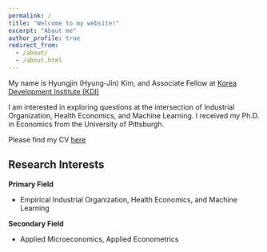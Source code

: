 ```yaml
---
permalink: /
title: "Welcome to my website!"
excerpt: "About me"
author_profile: true
redirect_from: 
  - /about/
  - /about.html
---
```



My name is Hyungjin (Hyung-Jin) Kim, and Associate Fellow at [Korea Development Institute (KDI)](https://www.kdi.re.kr/eng/)

I am interested in exploring questions at the intersection of Industrial Organization, Health Economics, and Machine Learning. I received my Ph.D. in Economics from the University of Pittsburgh. 

Please find my CV [here](https://www.dropbox.com/scl/fi/3115ihdkydrrqj4yoband/CV_HJ_Kim.pdf?rlkey=7iy8c5wu03mzavgt6czom6i3d&dl=0)

<h2>Research Interests</h2>

 <strong>Primary Field</strong>
 - Empirical Industrial Organization, Health Economics, and Machine Learning

 <strong>Secondary Field</strong>
 - Applied Microeconomics, Applied Econometrics

